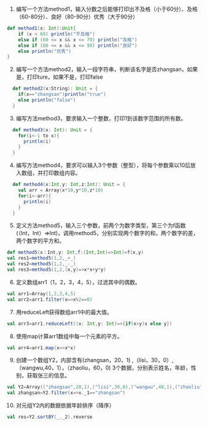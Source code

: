 1. 编写一个方法method1，输入分数之后能够打印出不及格（小于60分）、及格（60-80分）、良好（80-90分）优秀（大于90分）
```Scala
def method1(x: Int):Unit{
    if (x < 60) println("不及格")
    else if (60 <= x && x <= 70) println("及格")
    else if (80 <= x && x <= 90) println("良好")
    else println("优秀")
}
```
2. 编写一个方法method2，输入一段字符串，判断该名字是否zhangsan，如果是，打印ture，如果不是，打印false
```Scala
  def method2(x:String): Unit = {
    if(x=="zhangsan")println("true")
    else println("false")
  }
```
3. 编写方法method3，要求输入一个整数，打印1到该数字范围的所有数。
```Scala
  def method3(x: Int): Unit = {
    for(i<-1 to x){
      println(i)
    }
  }
```
4. 编写方法method4，要求可以输入3个参数（整型），将每个参数乘以10后放入数组，并打印数组内容。
```Scala
  def method4(x:Int,y: Int,z:Int): Unit = {
    val arr = Array(x*10,y*10,z*10)
    for(i<-arr){
      println(i)
    }
  }
```
5. 定义方法method5，输入三个参数，前两个为数字类型，第三个为f函数(（Int，Int）=>Int)，调用method5，分别实现两个数字的和，两个数字的差，两个数字的平方和。
```Scala
def method5(x：Int,y: Int,f:(Int,Int)=>Int)=f(x,y)
val res1=method5(1,2,_+_)
val res2=method5(1,2,_-_)
val res3=method5(1,2,(x,y)=>x*x+y*y)
```
6. 定义数组arr1（1，2，3，4，5），过滤其中的偶数。
```Scala
val arr1=Array(1,2,3,4,5)
val arr2=arr1.filter(x=>x%2==0)
```
7. 用reduceLeft获得数组arr1中的最大值。
```Scala
val arr3=arr1.reduceLeft((x: Int,y: Int)=>{if(x>y)x else y})
```
8. 使用map计算arr1数组中每一个元素的平方。
```Scala
val arr4=arr1.map(x=>x*x)
```
9. 创建一个数组Y2，内部含有(zhangsan，20，1) ,（lisi，30，0）, （wangwu,40，1），（zhaoliu，60，0) 3个数据，分别表示姓名，年龄，性别，获取张三的信息。
```Scala
val Y2=Array(("zhangsan",20,1),("lisi",30,0),("wangwu",40,1),("zhaoliu",60,0))
val zhangsan=Y2.filter(x=>x._1=="zhangsan")
```
10. 对元组Y2内的数据依据年龄排序（降序）
```Scala
val res=Y2.sortBY(_._2).reverse
```
